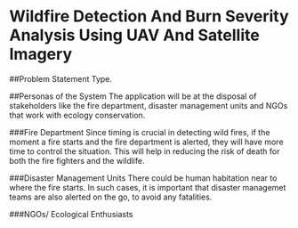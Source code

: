 # Wildfire Detection And Burn Severity Analysis Using UAV And Satellite Imagery

##Problem Statement
Type.

##Personas of the System
The application will be at the disposal of stakeholders like the fire department, disaster management units and NGOs that work with ecology conservation.

###Fire Department
Since timing is crucial in detecting wild fires, if the moment a fire starts and the fire department is alerted, they will have more time to control the situation. This will help in reducing the risk of death for both the fire fighters and the wildlife.

###Disaster Management Units
There could be human habitation near to where the fire starts. In such cases, it is important that disaster managemet teams are also alerted on the go, to avoid any fatalities.

###NGOs/ Ecological Enthusiasts
